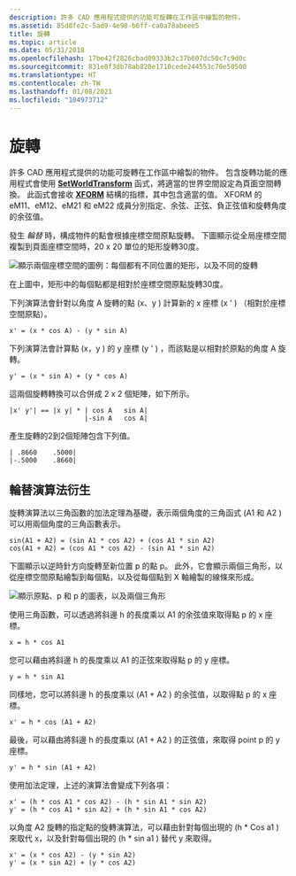```yaml
---
description: 許多 CAD 應用程式提供的功能可旋轉在工作區中繪製的物件。
ms.assetid: 85d8fe2c-5ad9-4e98-b6ff-ca0a78abeee5
title: 旋轉
ms.topic: article
ms.date: 05/31/2018
ms.openlocfilehash: 17be42f2826cbad09333b2c37b607dc50c7c9d0c
ms.sourcegitcommit: 831e8f3db78ab820e1710cede244553c70e50500
ms.translationtype: HT
ms.contentlocale: zh-TW
ms.lasthandoff: 01/08/2021
ms.locfileid: "104973712"
---
```

# <a name="rotation"></a>旋轉

許多 CAD 應用程式提供的功能可旋轉在工作區中繪製的物件。 包含旋轉功能的應用程式會使用 [**SetWorldTransform**](/windows/desktop/api/Wingdi/nf-wingdi-setworldtransform) 函式，將適當的世界空間設定為頁面空間轉換。 此函式會接收 [**XFORM**](/windows/win32/api/wingdi/ns-wingdi-xform) 結構的指標，其中包含適當的值。 XFORM 的 eM11、eM12、eM21 和 eM22 成員分別指定、余弦、正弦、負正弦值和旋轉角度的余弦值。

發生 *輪替* 時，構成物件的點會根據座標空間原點旋轉。 下圖顯示從全局座標空間複製到頁面座標空間時，20 x 20 單位的矩形旋轉30度。

![顯示兩個座標空間的圖例：每個都有不同位置的矩形，以及不同的旋轉](images/cstrn-11.png)

在上圖中，矩形中的每個點都是相對於座標空間原點旋轉30度。

下列演算法會針對以角度 A 旋轉的點 (x、y ) 計算新的 x 座標 (x ' ) （相對於座標空間原點）。

``` syntax
x' = (x * cos A) - (y * sin A) 
```

下列演算法會計算點 (x，y ) 的 y 座標 (y ' ) ，而該點是以相對於原點的角度 A 旋轉。

``` syntax
y' = (x * sin A) + (y * cos A) 
```

這兩個旋轉轉換可以合併成 2 x 2 個矩陣，如下所示。

``` syntax
|x' y'| == |x y| * | cos A   sin A| 
                   |-sin A   cos A| 
```

產生旋轉的2到2個矩陣包含下列值。

``` syntax
| .8660    .5000| 
|-.5000    .8660| 
```

## <a name="rotation-algorithm-derivation"></a>輪替演算法衍生

旋轉演算法以三角函數的加法定理為基礎，表示兩個角度的三角函式 (A1 和 A2 ) 可以用兩個角度的三角函數表示。

``` syntax
sin(A1 + A2) = (sin A1 * cos A2) + (cos A1 * sin A2) 
cos(A1 + A2) = (cos A1 * cos A2) - (sin A1 * sin A2) 
```

下圖顯示以逆時針方向旋轉至新位置 p 的點 p。 此外，它會顯示兩個三角形，以從座標空間原點繪製到每個點，以及從每個點到 X 軸繪製的線條來形成。

![顯示原點、p 和 p 的圖表，以及兩個三角形](images/cstrn-12.png)

使用三角函數，可以透過將斜邊 h 的長度乘以 A1 的余弦值來取得點 p 的 x 座標。

``` syntax
x = h * cos A1 
```

您可以藉由將斜邊 h 的長度乘以 A1 的正弦來取得點 p 的 y 座標。

``` syntax
y = h * sin A1 
```

同樣地，您可以將斜邊 h 的長度乘以 (A1 + A2 ) 的余弦值，以取得點 p 的 x 座標。

``` syntax
x' = h * cos (A1 + A2) 
```

最後，可以藉由將斜邊 h 的長度乘以 (A1 + A2 ) 的正弦值，來取得 point p 的 y 座標。

``` syntax
y' = h * sin (A1 + A2) 
```

使用加法定理，上述的演算法會變成下列各項：

``` syntax
x' = (h * cos A1 * cos A2) - (h * sin A1 * sin A2) 
y' = (h * cos A1 * sin A2) + (h * sin A1 * cos A2) 
```

以角度 A2 旋轉的指定點的旋轉演算法，可以藉由針對每個出現的 (h \* Cos a1 ) 來取代 x，以及針對每個出現的 (h \* sin a1 ) 替代 y 來取得。

``` syntax
x' = (x * cos A2) - (y * sin A2) 
y' = (x * sin A2) + (y * cos A2) 
```

 

 



